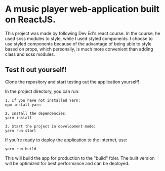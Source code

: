 # A music player web-application built on ReactJS.

This project was made by following Dev Ed's react course. In the course, he used scss modules to style, while I used styled components. I choose to use styled components because of the advantage of being able to style based on props, which personally, is much more convenient than adding class and scss modules.

## Test it out yourself!

Clone the repository and start testing out the application yourself!

In the project directory, you can run:

```
1. If you have not installed Yarn:
npm install yarn

2. Install the dependencies:
yarn install

3. Start the project in development mode:
yarn run start
```

If you're ready to deploy the application to the internet, use:
```
yarn run build
```
This will build the app for production to the "build" foler. The built version will be optimized for best performance and can be deployed.

